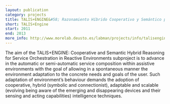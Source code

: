 ```yaml
--- 
layout: publication
category: projects
title: TALIS+ENGINE&#58; Razonamiento Híbrido Cooperativo y Semántico para la Orquestación de Servicios en Entornos Asistenciales
short: TALIS+Engine
start: 2011
end: 2013
more_info: http://www.morelab.deusto.es/labman/projects/info/talisengine
--- 
```


The aim of the TALIS+ENGINE: Cooperative and Semantic Hybrid Reasoning for Service Orchestration in Reactive Environments subproject is to advance in the automatic or semi-automatic service composition within assistive environments with the goal of allowing in a spontaneous manner the environment adaptation to the concrete needs and goals of the user. Such adaptation of environment’s behaviour demands the adoption of cooperative, hybrid (symbolic and connectionist), adaptable and scalable (evolving being aware of the emerging and disappearing devices and their sensing and acting capabilities) intelligence techniques.